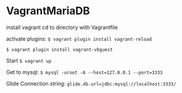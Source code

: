 # VagrantMariaDB
install vagrant
cd to directory with Vagrantfile

activate plugins:
`$ vagrant plugin install vagrant-reload`

`$ vagrant plugin install vagrant-vbguest`

Start
`$ vagrant up`

Get to mysql:
`$ mysql -uroot -A --host=127.0.0.1 --port=3333`

Glide Connection string:
`glide.db.url=jdbc:mysql://localhost:3333/`
